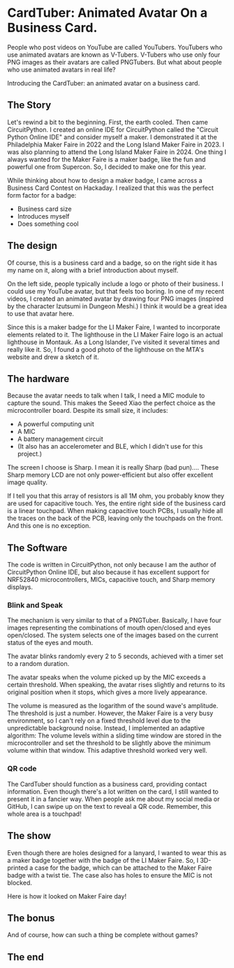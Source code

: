 # CardTuber: Animated Avatar On a Business Card.

People who post videos on YouTube are called YouTubers.
YouTubers who use animated avatars are known as V-Tubers.
V-Tubers who use only four PNG images as their avatars are called PNGTubers.
But what about people who use animated avatars in real life?

Introducing the CardTuber: an animated avatar on a business card.

## The Story

Let's rewind a bit to the beginning.
First, the earth cooled. Then came CircuitPython.
I created an online IDE for CircuitPython called the "Circuit Python Online IDE" and consider myself a maker.
I demonstrated it at the Philadelphia Maker Faire in 2022
and the Long Island Maker Faire in 2023.
I was also planning to attend the Long Island Maker Faire in 2024.
One thing I always wanted for the Maker Faire is a maker badge,
like the fun and powerful one from Supercon.
So, I decided to make one for this year.

While thinking about how to design a maker badge,
I came across a Business Card Contest on Hackaday.
I realized that this was the perfect form factor for a badge:
- Business card size
- Introduces myself
- Does something cool

## The design

Of course, this is a business card and a badge,
so on the right side it has my name on it,
along with a brief introduction about myself.

On the left side, people typically include a logo or photo of their business.
I could use my YouTube avatar, but that feels too boring.
In one of my recent videos, I created an animated avatar by drawing four PNG images
(inspired by the character Izutsumi in Dungeon Meshi.)
I think it would be a great idea to use that avatar here.

Since this is a maker badge for the LI Maker Faire,
I wanted to incorporate elements related to it.
The lighthouse in the LI Maker Faire logo is an actual lighthouse in Montauk.
As a Long Islander, I’ve visited it several times and really like it.
So, I found a good photo of the lighthouse on the MTA's website and drew a sketch of it.

## The hardware

Because the avatar needs to talk when I talk,
I need a MIC module to capture the sound.
This makes the Seeed Xiao the perfect choice as the microcontroller board.
Despite its small size, it includes:
- A powerful computing unit
- A MIC
- A battery management circuit
- (It also has an accelerometer and BLE, which I didn't use for this project.)

The screen I choose is Sharp.
I mean it is really Sharp (bad pun)....
These Sharp memory LCD are not only power-efficient but also offer excellent image quality.

If I tell you that this array of resistors is all 1M ohm,
you probably know they are used for capacitive touch.
Yes, the entire right side of the business card is a linear touchpad.
When making capacitive touch PCBs,
I usually hide all the traces on the back of the PCB,
leaving only the touchpads on the front.
And this one is no exception.

## The Software

The code is written in CircuitPython,
not only because I am the author of CircuitPython Online IDE,
but also because it has excellent support for NRF52840 microcontrollers, MICs, capacitive touch, and Sharp memory displays.

### Blink and Speak

The mechanism is very similar to that of a PNGTuber.
Basically, I have four images representing the combinations of mouth open/closed and eyes open/closed.
The system selects one of the images based on the current status of the eyes and mouth.

The avatar blinks randomly every 2 to 5 seconds,
achieved with a timer set to a random duration.

The avatar speaks when the volume picked up by the MIC exceeds a certain threshold.
When speaking, the avatar rises slightly and returns to its original position when it stops,
which gives a more lively appearance.

The volume is measured as the logarithm of the sound wave's amplitude.
The threshold is just a number.
However, the Maker Faire is a very busy environment,
so I can't rely on a fixed threshold level due to the unpredictable background noise.
Instead, I implemented an adaptive algorithm:
The volume levels within a sliding time window are stored in the microcontroller
and set the threshold to be slightly above the minimum volume within that window.
This adaptive threshold worked very well.

### QR code

The CardTuber should function as a business card, providing contact information.
Even though there's a lot written on the card,
I still wanted to present it in a fancier way.
When people ask me about my social media or GitHub,
I can swipe up on the text to reveal a QR code.
Remember, this whole area is a touchpad!

## The show

Even though there are holes designed for a lanyard,
I wanted to wear this as a maker badge together with the badge of the LI Maker Faire.
So, I 3D-printed a case for the badge,
which can be attached to the Maker Faire badge with a twist tie.
The case also has holes to ensure the MIC is not blocked.

Here is how it looked on Maker Faire day!

## The bonus

And of course, how can such a thing be complete without games?

## The end

